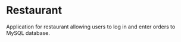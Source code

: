 # Restaurant

Application for restaurant allowing users to log in and enter orders to MySQL database.